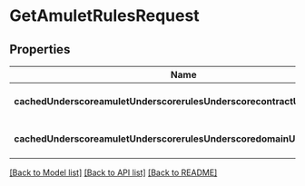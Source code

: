 # GetAmuletRulesRequest

## Properties
Name | Type | Description | Notes
------------ | ------------- | ------------- | -------------
**cachedUnderscoreamuletUnderscorerulesUnderscorecontractUnderscoreid** | **string** |  | [optional] [default to null]
**cachedUnderscoreamuletUnderscorerulesUnderscoredomainUnderscoreid** | **string** |  | [optional] [default to null]

[[Back to Model list]](../README.md#documentation-for-models) [[Back to API list]](../README.md#documentation-for-api-endpoints) [[Back to README]](../README.md)


